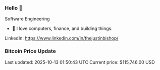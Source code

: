 ### Hello 🤙  

Software Engineering

- 🔭 I love computers, finance, and building things.
  
LinkedIn: https://www.linkedin.com/in/thejustinbishop/  
























































































































































































































































































































































































































































































































































































































































































































































































































































































































































































































































































































































































































### Bitcoin Price Update
Last updated: 2025-10-13 01:50:43 UTC
Current price: $115,746.00 USD
